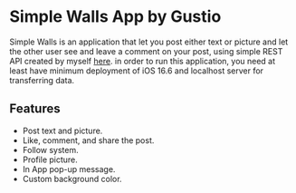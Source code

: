 # Simple Walls App by Gustio

Simple Walls is an application that let you post either text or picture and let the other user see and leave a comment on your post, using simple REST API created by myself [here](https://github.com/ReksiGustio/SimpleWalls-backend). in order to run this application, you need at least have minimum deployment of iOS 16.6 and localhost server for transferring data.

## Features

 - Post text and picture.
 - Like, comment, and share the post.
 - Follow system.
 - Profile picture.
 - In App pop-up message.
 - Custom background color.
